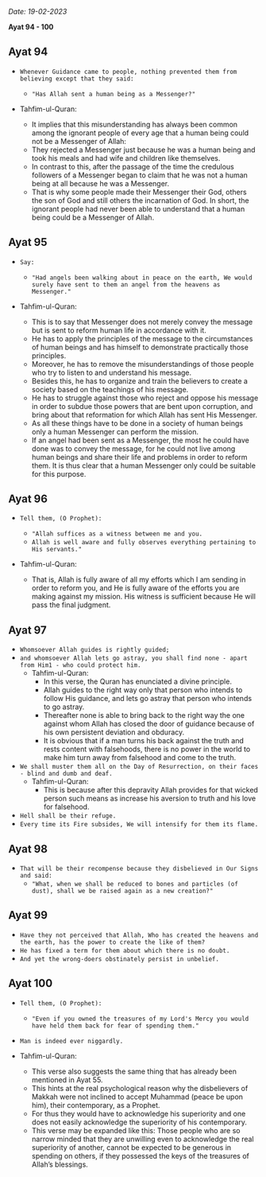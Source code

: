 *Date: 19-02-2023*

**Ayat 94 - 100**

## Ayat 94

- `Whenever Guidance came to people, nothing prevented them from believing except that they said:`
  - `"Has Allah sent a human being as a Messenger?"`

- Tahfim-ul-Quran:
  - It implies that this misunderstanding has always been common among the ignorant people of every age that a human being could not be a Messenger of Allah:
  - They rejected a Messenger just because he was a human being and took his meals and had wife and children like themselves.
  - In contrast to this, after the passage of the time the credulous followers of a Messenger began to claim that he was not a human being at all because he was a Messenger.
  - That is why some people made their Messenger their God, others the son of God and still others the incarnation of God. In short, the ignorant people had never been able to understand that a human being could be a Messenger of Allah.

## Ayat 95

- `Say:`
  - `"Had angels been walking about in peace on the earth, We would surely have sent to them an angel from the heavens as Messenger."`

- Tahfim-ul-Quran:
  - This is to say that Messenger does not merely convey the message but is sent to reform human life in accordance with it.
  - He has to apply the principles of the message to the circumstances of human beings and has himself to demonstrate practically those principles.
  - Moreover, he has to remove the misunderstandings of those people who try to listen to and understand his message.
  - Besides this, he has to organize and train the believers to create a society based on the teachings of his message.
  - He has to struggle against those who reject and oppose his message in order to subdue those powers that are bent upon corruption, and bring about that reformation for which Allah has sent His Messenger. 
  - As all these things have to be done in a society of human beings only a human Messenger can perform the mission.
  - If an angel had been sent as a Messenger, the most he could have done was to convey the message, for he could not live among human beings and share their life and problems in order to reform them. It is thus clear that a human Messenger only could be suitable for this purpose.

## Ayat 96

- `Tell them, (O Prophet):`
  - `"Allah suffices as a witness between me and you.`
  - `Allah is well aware and fully observes everything pertaining to His servants."`

- Tahfim-ul-Quran:
  - That is, Allah is fully aware of all my efforts which I am sending in order to reform you, and He is fully aware of the efforts you are making against my mission. His witness is sufficient because He will pass the final judgment.

## Ayat 97

- `Whomsoever Allah guides is rightly guided;`
- `and whomsoever Allah lets go astray, you shall find none - apart from Him1 - who could protect him.`
  - Tahfim-ul-Quran:
    - In this verse, the Quran has enunciated a divine principle.
    - Allah guides to the right way only that person who intends to follow His guidance, and lets go astray that person who intends to go astray.
    - Thereafter none is able to bring back to the right way the one against whom Allah has closed the door of guidance because of his own persistent deviation and obduracy.
    - It is obvious that if a man turns his back against the truth and rests content with falsehoods, there is no power in the world to make him turn away from falsehood and come to the truth.
- `We shall muster them all on the Day of Resurrection, on their faces - blind and dumb and deaf.`
  - Tahfim-ul-Quran:
    - This is because after this depravity Allah provides for that wicked person such means as increase his aversion to truth and his love for falsehood.
- `Hell shall be their refuge.`
- `Every time its Fire subsides, We will intensify for them its flame.`

## Ayat 98

- `That will be their recompense because they disbelieved in Our Signs and said:`
  - `"What, when we shall be reduced to bones and particles (of dust), shall we be raised again as a new creation?"`

## Ayat 99

- `Have they not perceived that Allah, Who has created the heavens and the earth, has the power to create the like of them?`
- `He has fixed a term for them about which there is no doubt.`
- `And yet the wrong-doers obstinately persist in unbelief.`

## Ayat 100

- `Tell them, (O Prophet):`
  - `"Even if you owned the treasures of my Lord's Mercy you would have held them back for fear of spending them."`
- `Man is indeed ever niggardly.`

- Tahfim-ul-Quran:
  - This verse also suggests the same thing that has already been mentioned in Ayat 55.
  - This hints at the real psychological reason why the disbelievers of Makkah were not inclined to accept Muhammad (peace be upon him), their contemporary, as a Prophet.
  - For thus they would have to acknowledge his superiority and one does not easily acknowledge the superiority of his contemporary.
  - This verse may be expanded like this: Those people who are so narrow minded that they are unwilling even to acknowledge the real superiority of another, cannot be expected to be generous in spending on others, if they possessed the keys of the treasures of Allah’s blessings.